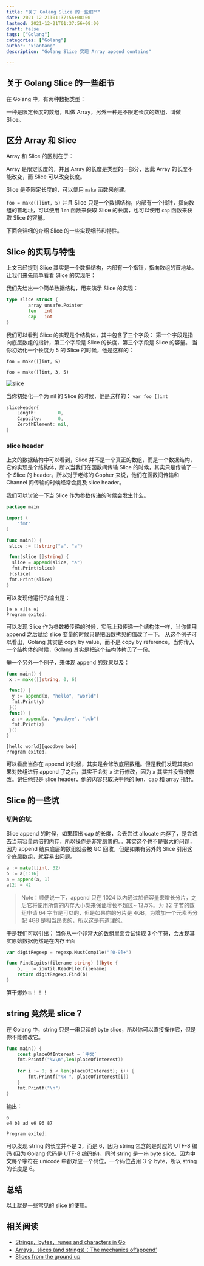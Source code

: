 ```yaml
---
title: "关于 Golang Slice 的一些细节"
date: 2021-12-21T01:37:56+08:00
lastmod: 2021-12-21T01:37:56+08:00
draft: false
tags: ["Golang"]
categories: ["Golang"]
author: "xiantang"
description: "Golang Slice 实现 Array append contains"

---
```


## 关于 Golang Slice 的一些细节

在 Golang 中，有两种数据类型：

一种是限定长度的数组，叫做 Array，另外一种是不限定长度的数组，叫做 Slice。

## 区分 Array 和 Slice

Array 和 Slice 的区别在于：

Array 是限定长度的，并且 Array 的长度是类型的一部分，因此 Array 的长度不能改变，而 Slice 可以改变长度。

Slice 是不限定长度的，可以使用 `make` 函数来创建。

`foo = make([]int, 5)`
并且 Slice 只是一个数据结构，内部有一个指针，指向数组的首地址，可以使用 `len` 函数来获取 Slice 的长度，也可以使用 `cap` 函数来获取 Slice 的容量。

下面会详细的介绍 Slice 的一些实现细节和特性。

## Slice 的实现与特性

上文已经提到 Slice 其实是一个数据结构，内部有一个指针，指向数组的首地址。
让我们来先简单看看 Slice 的实现吧：

我们先给出一个简单数据结构，用来演示 Slice 的实现：

```go
type slice struct {
        array unsafe.Pointer
        len   int
        cap   int
}
```

我们可以看到 Slice 的实现是个结构体，其中包含了三个字段：
第一个字段是指向底层数组的指针，第二个字段是 Slice 的长度，第三个字段是 Slice 的容量。
当你初始化一个长度为 5 的 Slice 的时候，他是这样的：

`foo = make([]int, 5)`

`foo = make([]int, 3, 5)`

![slice](https://divan.dev/images/slice2.png)

当你初始化一个为 nil 的 Slice 的时候，他是这样的：
`var foo []int`

```go
sliceHeader{
    Length:        0,
    Capacity:      0,
    ZerothElement: nil,
}
```

### slice header

上文的数据结构中可以看到，Slice 并不是一个真正的数组，而是一个数据结构，它的实现是个结构体，所以当我们在函数间传输 Slice 的时候，其实只是传输了一个 Slice 的 header。所以对于老练的 Gopher 来说，他们在函数间传输和 Channel 间传输的时候经常会提及 slice header。

我们可以讨论一下当 Slice 作为参数传递的时候会发生什么。

```go
package main

import (
	"fmt"
)

func main() {
 slice := []string{"a", "a"}

 func(slice []string) {
  slice = append(slice, "a")
  fmt.Print(slice)
 }(slice)
 fmt.Print(slice)
}
```

可以发现他运行的输出是：

```golang
[a a a][a a]
Program exited.
```

可以发现 Slice 作为参数被传递的时候，实际上和传递一个结构体一样，当你使用 append 之后赋给 slice 变量的时候只是把函数拷贝的值改了一下。
从这个例子可以看出，Golang 其实是 copy by value，而不是 copy by reference。当你传入一个结构体的时候，Golang 其实是把这个结构体拷贝了一份。

举一个另外一个例子，来体现 append 的效果以及：

```go
func main() {
 x := make([]string, 0, 6)

 func() {
  y := append(x, "hello", "world")
  fmt.Print(y)
 }()
 func() {
  z := append(x, "goodbye", "bob")
  fmt.Print(z)
 }()
}
```

```golang
[hello world][goodbye bob]
Program exited.
```

可以看出当你在 append 的时候，其实是会修改底层数组。但是我们发现其实如果对数组进行 append 了之后，其实不会对 x 进行修改，因为 x 其实并没有被修改。记住他只是 slice header，他的内容只取决于他的 len，cap 和 array 指针。

## Slice 的一些坑

### 切片的坑

Slice append 的时候，如果超出 cap 的长度，会去尝试 allocate 内存了，是尝试去当前容量两倍的内存，所以操作是非常昂贵的。。其实这个也不是很大的问题，因为 append 结束底层的数组就会被 GC 回收，但是如果有另外的 Slice 引用这个底层数组，就容易出问题。

```go
a := make([]int, 32)
b := a[1:16]
a = append(a, 1)
a[2] = 42
```

> Note：顺便说一下，append 只在 1024 以内通过加倍容量来增长分片，之后它将使用所谓的内存大小类来保证增长不超过~ 12.5%。为 32 字节的数组申请 64 字节是可以的，但是如果你的分片是 4GB，为增加一个元素再分配 4GB 是相当昂贵的，所以这是有道理的。

于是我们可以引出：
当你从一个非常大的数组里面尝试读取 3 个字符，会发现其实原始数据仍然是在内存里面

```go
var digitRegexp = regexp.MustCompile("[0-9]+")

func FindDigits(filename string) []byte {
    b, _ := ioutil.ReadFile(filename)
    return digitRegexp.Find(b)
}
```

笋干爆炸💥！！！

## string 竟然是 slice？

在 Golang 中，string 只是一串只读的 byte slice，所以你可以直接操作它，但是你不能修改它。

```go
func main() {
    const placeOfInterest = `中文`
    fmt.Printf("%v\n",len(placeOfInterest))
    
    for i := 0; i < len(placeOfInterest); i++ {
        fmt.Printf("%x ", placeOfInterest[i])
    }
    fmt.Printf("\n")
}
```

输出：

```golang
6
e4 b8 ad e6 96 87 

Program exited.
```

可以发现 string 的长度并不是 2，而是 6，因为 string 包含的是对应的 UTF-8 编码 (因为 Golang 代码是 UTF-8 编码的)，同时 string 是一串 byte slice。因为中文每个字符在 unicode 中都对应一个码位，一个码位占用 3 个 byte，所以 string 的长度是 6。

## 总结

以上就是一些常见的 slice 的使用。

## 相关阅读

* [Strings，bytes，runes and characters in Go](https://go.dev/blog/strings)
* [Arrays，slices (and strings)：The mechanics of‘append’](https://go.dev/blog/slices)
* [Slices from the ground up](https://dave.cheney.net/2018/07/12/slices-from-the-ground-up)

